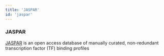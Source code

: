 ```yaml
---
title: 'JASPAR'
id: 'jaspar'
---
```

### JASPAR
[JASPAR](http://jaspar.genereg.net) is an open access database of manually curated, non-redundant transcription factor (TF) binding profiles
